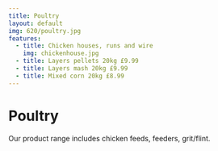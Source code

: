 ```yaml
---
title: Poultry
layout: default
img: 620/poultry.jpg
features:
  - title: Chicken houses, runs and wire
    img: chickenhouse.jpg
  - title: Layers pellets 20kg £9.99
  - title: Layers mash 20kg £9.99
  - title: Mixed corn 20kg £8.99
---
```


# Poultry

Our product range includes chicken feeds, feeders, grit/flint.

